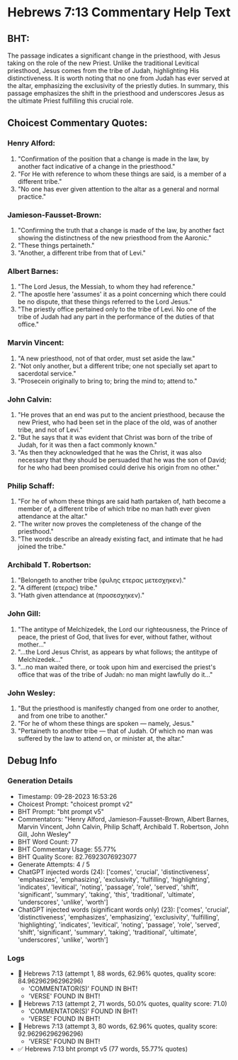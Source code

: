 # Hebrews 7:13 Commentary Help Text

## BHT:
The passage indicates a significant change in the priesthood, with Jesus taking on the role of the new Priest. Unlike the traditional Levitical priesthood, Jesus comes from the tribe of Judah, highlighting His distinctiveness. It is worth noting that no one from Judah has ever served at the altar, emphasizing the exclusivity of the priestly duties. In summary, this passage emphasizes the shift in the priesthood and underscores Jesus as the ultimate Priest fulfilling this crucial role.

## Choicest Commentary Quotes:
### Henry Alford:
1. "Confirmation of the position that a change is made in the law, by another fact indicative of a change in the priesthood."
2. "For He with reference to whom these things are said, is a member of a different tribe."
3. "No one has ever given attention to the altar as a general and normal practice."

### Jamieson-Fausset-Brown:
1. "Confirming the truth that a change is made of the law, by another fact showing the distinctness of the new priesthood from the Aaronic."
2. "These things pertaineth."
3. "Another, a different tribe from that of Levi."

### Albert Barnes:
1. "The Lord Jesus, the Messiah, to whom they had reference."
2. "The apostle here 'assumes' it as a point concerning which there could be no dispute, that these things referred to the Lord Jesus."
3. "The priestly office pertained only to the tribe of Levi. No one of the tribe of Judah had any part in the performance of the duties of that office."

### Marvin Vincent:
1. "A new priesthood, not of that order, must set aside the law."
2. "Not only another, but a different tribe; one not specially set apart to sacerdotal service."
3. "Prosecein originally to bring to; bring the mind to; attend to."

### John Calvin:
1. "He proves that an end was put to the ancient priesthood, because the new Priest, who had been set in the place of the old, was of another tribe, and not of Levi."
2. "But he says that it was evident that Christ was born of the tribe of Judah, for it was then a fact commonly known."
3. "As then they acknowledged that he was the Christ, it was also necessary that they should be persuaded that he was the son of David; for he who had been promised could derive his origin from no other."

### Philip Schaff:
1. "For he of whom these things are said hath partaken of, hath become a member of, a different tribe of which tribe no man hath ever given attendance at the altar."
2. "The writer now proves the completeness of the change of the priesthood."
3. "The words describe an already existing fact, and intimate that he had joined the tribe."

### Archibald T. Robertson:
1. "Belongeth to another tribe (φυλης ετερας μετεσχηκεν)." 
2. "A different (ετερας) tribe."
3. "Hath given attendance at (προσεσχηκεν)."

### John Gill:
1. "The antitype of Melchizedek, the Lord our righteousness, the Prince of peace, the priest of God, that lives for ever, without father, without mother..."
2. "...the Lord Jesus Christ, as appears by what follows; the antitype of Melchizedek..."
3. "...no man waited there, or took upon him and exercised the priest's office that was of the tribe of Judah: no man might lawfully do it..."

### John Wesley:
1. "But the priesthood is manifestly changed from one order to another, and from one tribe to another." 
2. "For he of whom these things are spoken — namely, Jesus."
3. "Pertaineth to another tribe — that of Judah. Of which no man was suffered by the law to attend on, or minister at, the altar."


## Debug Info
### Generation Details
- Timestamp: 09-28-2023 16:53:26
- Choicest Prompt: "choicest prompt v2"
- BHT Prompt: "bht prompt v5"
- Commentators: "Henry Alford, Jamieson-Fausset-Brown, Albert Barnes, Marvin Vincent, John Calvin, Philip Schaff, Archibald T. Robertson, John Gill, John Wesley"
- BHT Word Count: 77
- BHT Commentary Usage: 55.77%
- BHT Quality Score: 82.76923076923077
- Generate Attempts: 4 / 5
- ChatGPT injected words (24):
	['comes', 'crucial', 'distinctiveness', 'emphasizes', 'emphasizing', 'exclusivity', 'fulfilling', 'highlighting', 'indicates', 'levitical', 'noting', 'passage', 'role', 'served', 'shift', 'significant', 'summary', 'taking', 'this', 'traditional', 'ultimate', 'underscores', 'unlike', 'worth']
- ChatGPT injected words (significant words only) (23):
	['comes', 'crucial', 'distinctiveness', 'emphasizes', 'emphasizing', 'exclusivity', 'fulfilling', 'highlighting', 'indicates', 'levitical', 'noting', 'passage', 'role', 'served', 'shift', 'significant', 'summary', 'taking', 'traditional', 'ultimate', 'underscores', 'unlike', 'worth']

### Logs
- 🔄 Hebrews 7:13 (attempt 1, 88 words, 62.96% quotes, quality score: 84.96296296296296) 
	- 'COMMENTATOR(S)' FOUND IN BHT! 
	- 'VERSE' FOUND IN BHT!
- 🔄 Hebrews 7:13 (attempt 2, 71 words, 50.0% quotes, quality score: 71.0) 
	- 'COMMENTATOR(S)' FOUND IN BHT! 
	- 'VERSE' FOUND IN BHT!
- 🔄 Hebrews 7:13 (attempt 3, 80 words, 62.96% quotes, quality score: 92.96296296296296) 
	- 'VERSE' FOUND IN BHT!
- ✅ Hebrews 7:13 bht prompt v5 (77 words, 55.77% quotes)